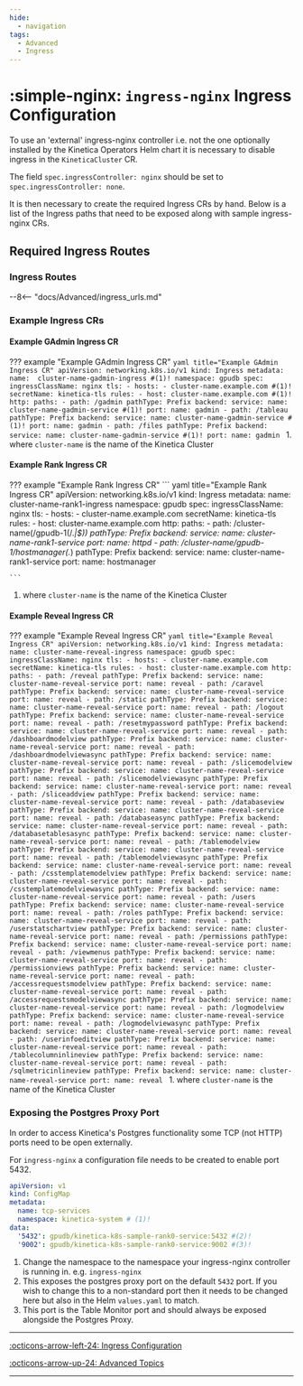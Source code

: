 ```yaml
---
hide:
  - navigation
tags:
  - Advanced  
  - Ingress
---
```

# :simple-nginx: `ingress-nginx` Ingress Configuration

To use an 'external' ingress-nginx controller 
i.e. not the one optionally installed 
by the Kinetica Operators Helm chart it is necessary to 
disable ingress in the `KineticaCluster` CR.

The field `spec.ingressController: nginx` should be set to `spec.ingressController: none`.

It is then necessary to create the required Ingress CRs by hand. Below is a list
of the Ingress paths that need to be exposed along with sample ingress-nginx CRs.

## Required Ingress Routes

### Ingress Routes

--8<-- "docs/Advanced/ingress_urls.md"

### Example Ingress CRs

#### Example GAdmin Ingress CR

??? example "Example GAdmin Ingress CR"
    ```yaml title="Example GAdmin Ingress CR"
    apiVersion: networking.k8s.io/v1
    kind: Ingress
    metadata:
      name:  cluster-name-gadmin-ingress #(1)!
      namespace: gpudb
    spec:
      ingressClassName: nginx
      tls:
        - hosts:
            - cluster-name.example.com #(1)!
          secretName: kinetica-tls
      rules:
        - host: cluster-name.example.com #(1)!
          http:
            paths:
              - path: /gadmin
                pathType: Prefix
                backend:
                  service:
                    name: cluster-name-gadmin-service #(1)!
                    port:
                      name: gadmin
              - path: /tableau
                pathType: Prefix
                backend:
                  service:
                    name: cluster-name-gadmin-service #(1)!
                    port:
                      name: gadmin
              - path: /files
                pathType: Prefix
                backend:
                  service:
                    name: cluster-name-gadmin-service #(1)!
                    port:
                      name: gadmin
    ```
     1. where `cluster-name` is the name of the Kinetica Cluster

#### Example Rank Ingress CR

??? example "Example Rank Ingress CR"
    ``` yaml title="Example Rank Ingress CR"
    apiVersion: networking.k8s.io/v1
    kind: Ingress
    metadata:
      name: cluster-name-rank1-ingress
      namespace: gpudb
    spec:
      ingressClassName: nginx
      tls:
        - hosts:
            - cluster-name.example.com
          secretName: kinetica-tls
      rules:
        - host: cluster-name.example.com
          http:
            paths:
              - path: /cluster-name(/gpudb-1(/.*|$))
                pathType: Prefix
                backend:
                  service:
                    name: cluster-name-rank1-service
                    port:
                      name: httpd
              - path: /cluster-name/gpudb-1/hostmanager(.*)
                pathType: Prefix
                backend:
                  service:
                    name: cluster-name-rank1-service
                    port:
                      name: hostmanager
    
    ```
   1. where `cluster-name` is the name of the Kinetica Cluster
    
#### Example Reveal Ingress CR
??? example "Example Reveal Ingress CR"
    ```yaml title="Example Reveal Ingress CR"
        apiVersion: networking.k8s.io/v1
        kind: Ingress
        metadata:
          name: cluster-name-reveal-ingress
          namespace: gpudb
        spec:
          ingressClassName: nginx
          tls:
            - hosts:
                - cluster-name.example.com
              secretName: kinetica-tls
          rules:
            - host: cluster-name.example.com
              http:
                paths:
                  - path: /reveal
                    pathType: Prefix
                    backend:
                      service:
                        name: cluster-name-reveal-service
                        port:
                          name: reveal
                  - path: /caravel
                    pathType: Prefix
                    backend:
                      service:
                        name: cluster-name-reveal-service
                        port:
                          name: reveal
                  - path: /static
                    pathType: Prefix
                    backend:
                      service:
                        name: cluster-name-reveal-service
                        port:
                          name: reveal
                  - path: /logout
                    pathType: Prefix
                    backend:
                      service:
                        name: cluster-name-reveal-service
                        port:
                          name: reveal
                  - path: /resetmypassword
                    pathType: Prefix
                    backend:
                      service:
                        name: cluster-name-reveal-service
                        port:
                          name: reveal
                  - path: /dashboardmodelview
                    pathType: Prefix
                    backend:
                      service:
                        name: cluster-name-reveal-service
                        port:
                          name: reveal
                  - path: /dashboardmodelviewasync
                    pathType: Prefix
                    backend:
                      service:
                        name: cluster-name-reveal-service
                        port:
                          name: reveal
                  - path: /slicemodelview
                    pathType: Prefix
                    backend:
                      service:
                        name: cluster-name-reveal-service
                        port:
                          name: reveal
                  - path: /slicemodelviewasync
                    pathType: Prefix
                    backend:
                      service:
                        name: cluster-name-reveal-service
                        port:
                          name: reveal
                  - path: /sliceaddview
                    pathType: Prefix
                    backend:
                      service:
                        name: cluster-name-reveal-service
                        port:
                          name: reveal
                  - path: /databaseview
                    pathType: Prefix
                    backend:
                      service:
                        name: cluster-name-reveal-service
                        port:
                          name: reveal
                  - path: /databaseasync
                    pathType: Prefix
                    backend:
                      service:
                        name: cluster-name-reveal-service
                        port:
                          name: reveal
                  - path: /databasetablesasync
                    pathType: Prefix
                    backend:
                      service:
                        name: cluster-name-reveal-service
                        port:
                          name: reveal
                  - path: /tablemodelview
                    pathType: Prefix
                    backend:
                      service:
                        name: cluster-name-reveal-service
                        port:
                          name: reveal
                  - path: /tablemodelviewasync
                    pathType: Prefix
                    backend:
                      service:
                        name: cluster-name-reveal-service
                        port:
                          name: reveal
                  - path: /csstemplatemodelview
                    pathType: Prefix
                    backend:
                      service:
                        name: cluster-name-reveal-service
                        port:
                          name: reveal
                  - path: /csstemplatemodelviewasync
                    pathType: Prefix
                    backend:
                      service:
                        name: cluster-name-reveal-service
                        port:
                          name: reveal
                  - path: /users
                    pathType: Prefix
                    backend:
                      service:
                        name: cluster-name-reveal-service
                        port:
                          name: reveal
                  - path: /roles
                    pathType: Prefix
                    backend:
                      service:
                        name: cluster-name-reveal-service
                        port:
                          name: reveal
                  - path: /userstatschartview
                    pathType: Prefix
                    backend:
                      service:
                        name: cluster-name-reveal-service
                        port:
                          name: reveal
                  - path: /permissions
                    pathType: Prefix
                    backend:
                      service:
                        name: cluster-name-reveal-service
                        port:
                          name: reveal
                  - path: /viewmenus
                    pathType: Prefix
                    backend:
                      service:
                        name: cluster-name-reveal-service
                        port:
                          name: reveal
                  - path: /permissionviews
                    pathType: Prefix
                    backend:
                      service:
                        name: cluster-name-reveal-service
                        port:
                          name: reveal
                  - path: /accessrequestsmodelview
                    pathType: Prefix
                    backend:
                      service:
                        name: cluster-name-reveal-service
                        port:
                          name: reveal
                  - path: /accessrequestsmodelviewasync
                    pathType: Prefix
                    backend:
                      service:
                        name: cluster-name-reveal-service
                        port:
                          name: reveal
                  - path: /logmodelview
                    pathType: Prefix
                    backend:
                      service:
                        name: cluster-name-reveal-service
                        port:
                          name: reveal
                  - path: /logmodelviewasync
                    pathType: Prefix
                    backend:
                      service:
                        name: cluster-name-reveal-service
                        port:
                          name: reveal
                  - path: /userinfoeditview
                    pathType: Prefix
                    backend:
                      service:
                        name: cluster-name-reveal-service
                        port:
                          name: reveal
                  - path: /tablecolumninlineview
                    pathType: Prefix
                    backend:
                      service:
                        name: cluster-name-reveal-service
                        port:
                          name: reveal
                  - path: /sqlmetricinlineview
                    pathType: Prefix
                    backend:
                      service:
                        name: cluster-name-reveal-service
                        port:
                          name: reveal
    ```
    1. where `cluster-name` is the name of the Kinetica Cluster

### Exposing the Postgres Proxy Port

In order to access Kinetica's Postgres functionality some TCP (not HTTP) ports need to be open externally.

For `ingress-nginx` a configuration file needs to be created to enable port 5432.

```  yaml title="tcp-services.yaml"
apiVersion: v1
kind: ConfigMap
metadata:
  name: tcp-services
  namespace: kinetica-system # (1)!
data:
  '5432': gpudb/kinetica-k8s-sample-rank0-service:5432 #(2)!
  '9002': gpudb/kinetica-k8s-sample-rank0-service:9002 #(3)!
```
1. Change the namespace to the namespace your ingress-nginx controller is running in. e.g. `ingress-nginx` <br/>
2. This exposes the postgres proxy port on the default `5432` port. If you wish to change this to a non-standard port then it needs to be changed here but also in the Helm `values.yaml` to match.<br/>
3. This port is the Table Monitor port and should always be exposed alongside the Postgres Proxy.
---

[:octicons-arrow-left-24: Ingress Configuration](ingress_configuration.md "Ingress Configuration")

[:octicons-arrow-up-24:  Advanced Topics](index.md "Advanced Topics")

---

